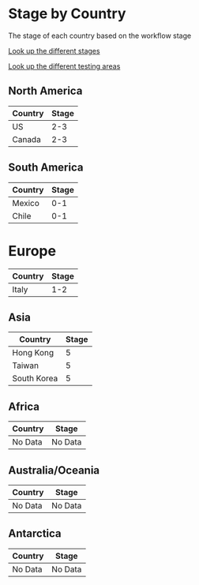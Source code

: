 # Stage by Country

The stage of each country based on the workflow stage

[Look up the different stages](Stages.md)

[Look up the different testing areas](Testing.md)

## North America

| Country  | Stage  |   
|---|---|
| US  | 2-3  | 
| Canada  | 2-3  |

## South America

| Country  | Stage  |   
|---|---|
| Mexico | 0-1 |  
| Chile | 0-1 |  

# Europe

| Country  | Stage  |   
|---|---|
| Italy | 1-2 |  

## Asia

| Country  | Stage  |   
|---|---|
| Hong Kong  | 5 | 
| Taiwan  | 5 | 
| South Korea  | 5 | 

## Africa

| Country  | Stage  |   
|---|---|
| No Data  | No Data | 


## Australia/Oceania

| Country  | Stage  |   
|---|---|
| No Data  | No Data | 

## Antarctica

| Country  | Stage  |   
|---|---|
| No Data  | No Data | 

